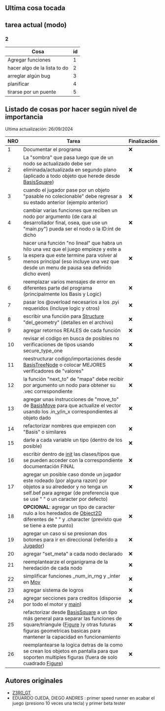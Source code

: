 ## Ultima cosa tocada

## tarea actual (modo)
### **2**


| **Cosa** | **id** |
|-|-|
|Agregar funciones | 1|
|hacer algo de la lista to do | 2| 
|arreglar algún bug | 3 |
|planificar | 4 | 
|tirarse por un puente | 5 |

## Listado de cosas por hacer según nivel de importancia
Ultima actualización: 26/09/2024

|**NRO** |**Tarea**  | **Finalización**  |
|-----|--|---------------|
|1| Documentar el programa   |       ❌       |
|2|La "sombra" que pasa luego que de un nodo se actualizado debe ser eliminada/actualizada en segundo plano (aplicado a todo objeto que herede desde [BasisSquare](/core/models/base/include/BasisSquare.py)) | ❌ |
|3|cuando el jugador pase por un objeto "pasable no colecionable" debe regresar a su estado anterior (ejemplo anterior) | ❌|
|4| cambiar varias funciones que reciben un nodo por argumento (de cara al desarrollador final, osea, que use un "main.py") pueda ser el nodo o la ID:int de dicho | ❌ |
|5| hacer una función "no lineal" que habra un hilo una vez que el juego empieze y este a la espera que este termine para volver al menos principal (eso incluye una vez que desde un menu de pausa sea definido dicho even)| ❌|
|6|reemplazar varios mensajes de error en diferentes parte del programa (principalmente los Basis y Logic)| ❌|
|7|pasar los @overload necesarios a los .pyi requeridos (incluye logic y otros)| ❌ |
|8|escribir una función para [Structure](/core/models/data/d2/structure.py) "del_geometry" (detalles en el archivo)| ❌|
|9|agregar retornos REALES de cada función| ❌|
|10|revisar el codigo en busca de posibles no verificaciones de tipos usando secure_type_one | ❌ |
|11| reestructurar codigo/importaciones desde [BasisTreeNode](/core/models/base/include/BasisTreeNode.py) o colocar MEJORES verificadores de "valores" | ❌ |
|12| la función "next_to" de "mapa" debe recibir por argumento un nodo para obtener su .vec correspondiente | ❌|
|13| agregar unas instrucciones de "move_to" de [BasisMove](/core/models/base/constant/BasisMover.py) para que actualize el vector usando los .in_y/in_x correspondientes al objeto dado | ❌ |
|14| refactorizar nombres que empiezen con "Basis" o similares | ❌ |
|15| darle a cada variable un tipo (dentro de los posible) | ❌ |
|16| escribir dentro de [init](/core/__init__.py) las clases/tipos que se pueden acceder con la correspondiente documentación FINAL | ❌|
|17| agregar un posible caso donde un jugador este rodeado (por alguna razon) por objetos a su alrededor y no tenga un self.bef para agregar (de preferencia que se use " " o un caracter por defecto) | ❌|
|18| **OPCIONAL**: agregar un tipo de caracter nulo a los heredados de [Object2D](/core/models/data/d2/base/object2d.py) diferentes de " " y .character (previsto que se tiene a este punto) | ❌ | 
|19| agregar un caso si se presionan dos botones para ir en direccional (referido a [Jugador](/core/models/data/d2/interactive/player.py)) | ❌|
|20| agregar "set_meta" a cada nodo declarado | ❌ |
|21| reemplantearze el organigrama de la heredación de cada nodo | ❌|
|22| simplificar funciones _num_in_rng y _inter en [Mov](/core/models/data/d2/base/mov.py) | ❌ |
|23| agregar sistema de logros | ❌ |
|24| agregar secciones para creditos (disporse por todo el motor y [main](/main.py)) | ❌ |
|25| refactorizar desde [BasisSquare](/core/models/base/include/BasisSquare.py) a un tipo más general para separar las funciones de square/triangule ([Figure](/core/models/data/d2/base/include/figure.py) )y otras futuras figuras geometricas basicas para mantener la capacidad en funcionamiento | ❌
|26| reemplantearse la logica detras de la como se crean los objetos en pantalla para que soporten multiples figuras (fuera de solo cuadrado [Figure](/core/models/data/d2/base/include/figure.py))  | ❌ |
## Autores originales
- [Z3R0_GT](https://github.com/Z3R0GT/)
- EDUARDO OJEDA, DIEGO ANDRES : primer speed runner en acabar el juego (presiono 10 veces una tecla) y primer beta tester

